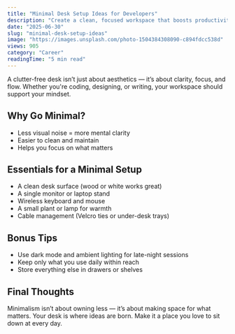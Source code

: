 ```yaml
---
title: "Minimal Desk Setup Ideas for Developers"
description: "Create a clean, focused workspace that boosts productivity and looks amazing."
date: "2025-06-30"
slug: "minimal-desk-setup-ideas"
image: "https://images.unsplash.com/photo-1504384308090-c894fdcc538d"
views: 905
category: "Career"
readingTime: "5 min read"
---
```


A clutter-free desk isn’t just about aesthetics — it’s about clarity, focus, and flow. Whether you're coding, designing, or writing, your workspace should support your mindset.

## Why Go Minimal?

- Less visual noise = more mental clarity
- Easier to clean and maintain
- Helps you focus on what matters

## Essentials for a Minimal Setup

- A clean desk surface (wood or white works great)
- A single monitor or laptop stand
- Wireless keyboard and mouse
- A small plant or lamp for warmth
- Cable management (Velcro ties or under-desk trays)

## Bonus Tips

- Use dark mode and ambient lighting for late-night sessions
- Keep only what you use daily within reach
- Store everything else in drawers or shelves

## Final Thoughts

Minimalism isn’t about owning less — it’s about making space for what matters. Your desk is where ideas are born. Make it a place you love to sit down at every day.
